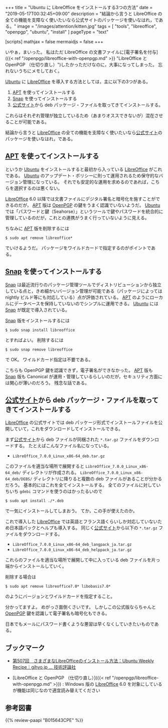 +++
title = "Ubuntu に LibreOffice をインストールする3つの方法"
date =  "2019-05-17T00:32:45+09:00"
description = "結論から言うと LibreOffice の全ての機能を支障なく使いたいなら公式サイトのパッケージを使いなはれ，である。"
image = "/images/attention/kitten.jpg"
tags = [ "tools", "libreoffice", "openpgp", "ubuntu", "install" ]
pageType = "text"

[scripts]
  mathjax = false
  mermaidjs = false
+++

いやぁ，まいった。
私はただ LibreOffice の文書ファイルに[電子署名を付与]({{< ref "/openpgp/libreoffice-with-openpgp.md" >}} "LibreOffice と OpenPGP （仕切り直し）")したかっただけなのに，大事になってしまった。
忘れないうちにメモしておく。

[Ubuntu] に [LibreOffice] を導入する方法としては，主に以下の3つがある。

1. [APT] を使ってインストールする
2. [Snap] を使ってインストールする
3. [公式サイト]から deb パッケージ・ファイルを取ってきてインストールする。

これらはそれぞれ管理が独立しているため（あまりオススできないが）混在させることが可能である。

結論から言うと [LibreOffice] の全ての機能を支障なく使いたいなら[公式サイト]のパッケージを使いなはれ，である。

## [APT] を使ってインストールする

というか [Ubuntu] をインストールすると最初から入っている [LibreOffice] がこれである。
[Ubuntu] のアップデート・ポリシーに則って運用されるため保守的なバージョン管理になっている。
それでも安定的な運用を求めるのであれば，こちらを選択するのは悪くない。

[LibreOffice] 6.0 以降では文書ファイルにデジタル署名と暗号化を施すことができるのだが， [APT] 版は [OpenPGP] の鍵をうまく認識でいないようだ。
[Ubuntu] では「パスワードと鍵（Seahorse）」というツールで鍵やパスワードを統合的に管理しているのだが，これとの連携がうまく行っていないように見える。

ちなみに [APT] 版を削除するには

```text
$ sudo apt remove libreoffice*
```

でいけるようだ。
パッケージをワイルドカードで指定するのがポイントである。

## [Snap] を使ってインストールする

[Snap] は最近流行りのパッケージ管理ツールでディストリビューションから独立している点と，きめ細かいバージョン管理が可能である（パッケージによっては nightly ビルド等にも対応している）点が評価されている。
[APT] のようにローカルにデータベースを保持していないのでシンプルに運用できる。
[Ubuntu] には [Snap] が既定で導入されている。

[Snap] 版をインストールするには

```text
$ sudo snap install libreoffice
```

とすればよい。
削除するには

```text
$ sudo snap remove libreoffice
```

で OK。
ワイルドカード指定は不要である。

こちらも OpenPGP 鍵を認識できず，電子署名ができなかった。
[APT] 版も [Snap] 版も Canonical が運用・管理しているらしいのだが，セキュリティ方面には関心が薄いのだろう。
残念な話である。

## [公式サイト]から deb パッケージ・ファイルを取ってきてインストールする

[LibreOffice] の公式サイトでは deb パッケージ形式でインストールファイルを公開していて，これをダウンロードしてインストールできる。

まず[公式サイト]から deb ファイルが同梱された `*.tar.gz` ファイルをダウンロードする。
たとえばこんなファイル名になっている。

- `LibreOffice_7.0.0_Linux_x86-64_deb.tar.gz`

このファイルを適当な場所で展開すると `LibreOffice_7.0.0_Linux_x86-64_deb/` ディレクトリが作成される。
`LibreOffice_7.0.0_Linux_x86-64_deb/DEBS/` ディレクトリに降りると複数の deb ファイルがあることが分かるだろう。
基本的にはこれを全てインストールする。
全てのファイルに対していちいち `gdebi` コマンドを使うのはかったるいので

```text
$ sudo apt install ./*.deb
```

で一気にインストールしてしまおう。
てか，この手が使えたのか。

これで導入した [LibreOffice] では英語とフランス語くらいしか対応していないため日本語パックとヘルプも導入する。
同じく[公式サイト]から以下の `*.tar.gz` ファイルをダウンロードする。

- `LibreOffice_7.0.0_Linux_x86-64_deb_langpack_ja.tar.gz`
- `LibreOffice_7.0.0_Linux_x86-64_deb_helppack_ja.tar.gz`

これらのファイルを適当な場所で展開して中に入っている deb ファイルを片っ端からインストールしていく。

削除する場合は

```text
$ sudo apt remove libreoffice7.0* libobasis7.0*
```

のようにバージョンとワイルドカードを指定すること。

分かってますよ。
めがっさ面倒くさいです。
しかしこの公式版ならちゃんと [OpenPGP] 鍵を認識して電子署名も暗号化もできる。

日本でもメールにパスワード書くような悪習は早くなくしていきたいものである。

## ブックマーク

- [第507回　さまざまなLibreOfficeのインストール方法：Ubuntu Weekly Recipe｜gihyo.jp … 技術評論社](https://gihyo.jp/admin/serial/01/ubuntu-recipe/0507)

- [LibreOffice と OpenPGP （仕切り直し）]({{< ref "/openpgp/libreoffice-with-openpgp.md" >}}) : Windows 版の [LibreOffice] 6.0 を対象にしているが機能は同じなので適宜読み替えてください

[Ubuntu]: https://www.ubuntu.com/ "The leading operating system for PCs, IoT devices, servers and the cloud | Ubuntu"
[APT]: https://debian-handbook.info/browse/ja-JP/stable/apt.html "第 6 章 メンテナンスと更新、APT ツール"
[Snap]: https://github.com/snapcore/snapd "snapcore/snapd: The snapd and snap tools enable systems to work with .snap files."
[LibreOffice]: https://www.libreoffice.org/ "LibreOffice - Free Office Suite - Fun Project - Fantastic People"
[公式サイト]: https://www.libreoffice.org/ "LibreOffice - Free Office Suite - Fun Project - Fantastic People"
[OpenPGP]: https://tools.ietf.org/html/rfc4880 "RFC 4880 - OpenPGP Message Format"

## 参考図書

{{% review-paapi "B015643CPE" %}} <!-- 暗号技術入門 第3版 -->
